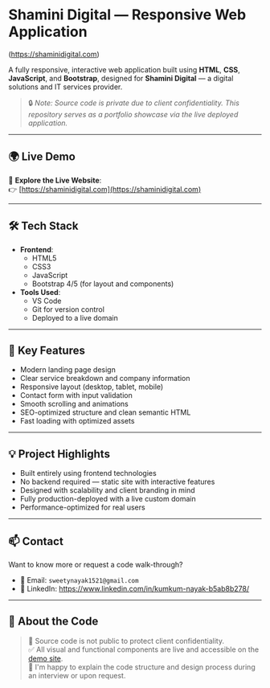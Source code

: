 # Shamini Digital — Responsive Web Application

(https://shaminidigital.com)

A fully responsive, interactive web application built using **HTML**, **CSS**, **JavaScript**, and **Bootstrap**, designed for **Shamini Digital** — a digital solutions and IT services provider. 

> 🔒 *Note: Source code is private due to client confidentiality. This repository serves as a portfolio showcase via the live deployed application.*

---

## 🌍 Live Demo

🔗 **Explore the Live Website**:  
👉 [https://shaminidigital.com](https://shaminidigital.com)

---

## 🛠️ Tech Stack

- **Frontend**:  
  - HTML5  
  - CSS3  
  - JavaScript  
  - Bootstrap 4/5 (for layout and components)
- **Tools Used**:  
  - VS Code  
  - Git for version control  
  - Deployed to a live domain

---

## 🔑 Key Features

- Modern landing page design
- Clear service breakdown and company information
- Responsive layout (desktop, tablet, mobile)
- Contact form with input validation
- Smooth scrolling and animations
- SEO-optimized structure and clean semantic HTML
- Fast loading with optimized assets

---

## 💡 Project Highlights

- Built entirely using frontend technologies
- No backend required — static site with interactive features
- Designed with scalability and client branding in mind
- Fully production-deployed with a live custom domain
- Performance-optimized for real users

---

## 📫 Contact

Want to know more or request a code walk-through?

- 📧 Email: `sweetynayak1521@gmail.com`  
- 💼 LinkedIn: https://www.linkedin.com/in/kumkum-nayak-b5ab8b278/

---

## 🔐 About the Code

> 🚫 Source code is not public to protect client confidentiality.  
> ✅ All visual and functional components are live and accessible on the [demo site](https://shaminidigital.com).  
> 💬 I'm happy to explain the code structure and design process during an interview or upon request.
